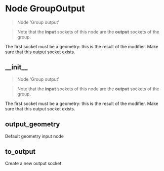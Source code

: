 
# Node GroupOutput

> Node 'Group output'
  
> Note that the **input** sockets of this node are the **output** sockets of the group.
  
The first socket must be a geometry: this is the result of the modifier. Make sure that this
output socket exists.





## \_\_init\_\_

> Node 'Group output'
  
> Note that the **input** sockets of this node are the **output** sockets of the group.
  
The first socket must be a geometry: this is the result of the modifier. Make sure that this
output socket exists.





## output_geometry

Default geometry input node


## to_output

Create a new output socket

